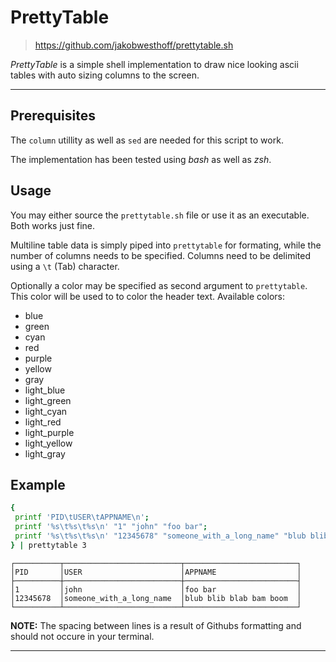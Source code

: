 # PrettyTable

> https://github.com/jakobwesthoff/prettytable.sh

*PrettyTable* is a simple shell implementation to draw nice looking ascii
tables with auto sizing columns to the screen.

---

## Prerequisites

The `column` utillity as well as `sed` are needed for this script to work.

The implementation has been tested using *bash* as well as *zsh*.

## Usage

You may either source the `prettytable.sh` file or use it as an executable.
Both works just fine.

Multiline table data is simply piped into `prettytable` for formating, while
the number of columns needs to be specified. Columns need to be delimited using
a `\t` (Tab) character.

Optionally a color may be specified as second argument to `prettytable`. This
color will be used to to color the header text. Available colors:

- blue
- green
- cyan
- red
- purple
- yellow
- gray
- light_blue
- light_green
- light_cyan
- light_red
- light_purple
- light_yellow
- light_gray


## Example

```bash
{
 printf 'PID\tUSER\tAPPNAME\n';
 printf '%s\t%s\t%s\n' "1" "john" "foo bar";
 printf '%s\t%s\t%s\n' "12345678" "someone_with_a_long_name" "blub blib blab bam boom";
} | prettytable 3
```

```
┌──────────┬──────────────────────────┬─────────────────────────┐
│PID       │USER                      │APPNAME                  │
├──────────┼──────────────────────────┼─────────────────────────┤
│1         │john                      │foo bar                  │
│12345678  │someone_with_a_long_name  │blub blib blab bam boom  │
└──────────┴──────────────────────────┴─────────────────────────┘
```

**NOTE:** The spacing between lines is a result of Githubs formatting and should not occure in your terminal.

---
